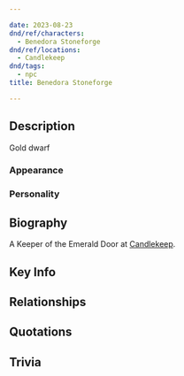 ```yaml
---

date: 2023-08-23
dnd/ref/characters:
  - Benedora Stoneforge
dnd/ref/locations:
  - Candlekeep
dnd/tags:
  - npc
title: Benedora Stoneforge

---
```


## Description

Gold dwarf

### Appearance

### Personality

## Biography

A Keeper of the Emerald Door at [Candlekeep](/dnd/locations/candlekeep).

## Key Info

## Relationships

## Quotations

## Trivia

